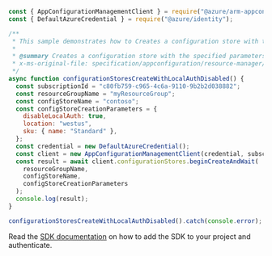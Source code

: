 ```javascript
const { AppConfigurationManagementClient } = require("@azure/arm-appconfiguration");
const { DefaultAzureCredential } = require("@azure/identity");

/**
 * This sample demonstrates how to Creates a configuration store with the specified parameters.
 *
 * @summary Creates a configuration store with the specified parameters.
 * x-ms-original-file: specification/appconfiguration/resource-manager/Microsoft.AppConfiguration/stable/2022-05-01/examples/ConfigurationStoresCreateWithLocalAuthDisabled.json
 */
async function configurationStoresCreateWithLocalAuthDisabled() {
  const subscriptionId = "c80fb759-c965-4c6a-9110-9b2b2d038882";
  const resourceGroupName = "myResourceGroup";
  const configStoreName = "contoso";
  const configStoreCreationParameters = {
    disableLocalAuth: true,
    location: "westus",
    sku: { name: "Standard" },
  };
  const credential = new DefaultAzureCredential();
  const client = new AppConfigurationManagementClient(credential, subscriptionId);
  const result = await client.configurationStores.beginCreateAndWait(
    resourceGroupName,
    configStoreName,
    configStoreCreationParameters
  );
  console.log(result);
}

configurationStoresCreateWithLocalAuthDisabled().catch(console.error);
```

Read the [SDK documentation](https://github.com/Azure/azure-sdk-for-js/blob/%40azure%2Farm-appconfiguration_3.0.0/sdk/appconfiguration/arm-appconfiguration/README.md) on how to add the SDK to your project and authenticate.
